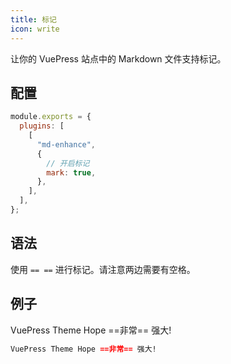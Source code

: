 ```yaml
---
title: 标记
icon: write
---
```


让你的 VuePress 站点中的 Markdown 文件支持标记。

<!-- more -->

## 配置

```js {7}
module.exports = {
  plugins: [
    [
      "md-enhance",
      {
        // 开启标记
        mark: true,
      },
    ],
  ],
};
```

## 语法

使用 `== ==` 进行标记。请注意两边需要有空格。

## 例子

VuePress Theme Hope ==非常== 强大!

```md
VuePress Theme Hope ==非常== 强大!
```
